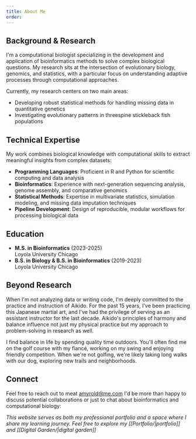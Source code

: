 ```yaml
---
title: About Me
order:
---
```


## Background & Research

I'm a computational biologist specializing in the development and application of bioinformatics methods to solve complex biological questions. My research sits at the intersection of evolutionary biology, genomics, and statistics, with a particular focus on understanding adaptive processes through computational approaches.

Currently, my research centers on two main areas:

- Developing robust statistical methods for handling missing data in quantitative genetics
- Investigating evolutionary patterns in threespine stickleback fish populations

## Technical Expertise

My work combines biological knowledge with computational skills to extract meaningful insights from complex datasets:

- **Programming Languages**: Proficient in R and Python for scientific computing and data analysis
- **Bioinformatics**: Experience with next-generation sequencing analysis, genome assembly, and comparative genomics
- **Statistical Methods**: Expertise in multivariate statistics, simulation modeling, and missing data imputation techniques
- **Pipeline Development**: Design of reproducible, modular workflows for processing biological data

## Education

- **M.S. in Bioinformatics** (2023-2025)  
    Loyola University Chicago
- **B.S. in Biology & B.S. in Bioinformatics** (2019-2023)  
    Loyola University Chicago  

## Beyond Research

When I'm not analyzing data or writing code, I'm deeply committed to the practice and instruction of Aikido. For the past 15 years, I've been practicing this Japanese martial art, and I've had the privilege of serving as an assistant instructor for the last decade. Aikido's principles of harmony and balance influence not just my physical practice but my approach to problem-solving in research as well.

I find balance in life by spending quality time outdoors. You'll often find me on the golf course with my fiancé, working on my swing and enjoying friendly competition. When we're not golfing, we're likely taking long walks with our dog, exploring new trails and neighborhoods.

## Connect

Feel free to reach out to meat amyrold@me.com I'd be more than happy to discuss potential collaborations or just to chat about bioinformatics and computational biology:

_This website serves as both my professional portfolio and a space where I share my learning journey. Feel free to explore my [[Portfolio/|portfolio]] and [[Digital Garden/|digital garden]]_